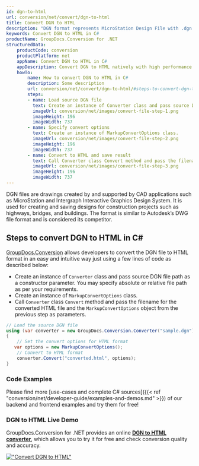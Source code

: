 ```yaml
---
id: dgn-to-html
url: conversion/net/convert/dgn-to-html
title: Convert DGN to HTML
description: "DGN format represents MicroStation Design File with .dgn extension. Learn how to convert DGN to HTML file programmatically in C# language using GroupDocs.Conversion for .NET library."
keywords: Convert DGN to HTML in C#
productName: GroupDocs.Conversion for .NET
structuredData:
    productCode: conversion
    productPlatform: net
    appName: Convert DGN to HTML in C#
    appDescription: Convert DGN to HTML natively with high performance using C# language and server side GroupDocs.Conversion for .NET APIs, without the use of any software like Microsoft or Open Office.
    howTo:
        name: How to convert DGN to HTML in C# 
        description: Some description
        url: conversion/net/convert/dgn-to-html/#steps-to-convert-dgn-to-html-in-c
        steps:
        - name: Load source DGN file 
          text: Create an instance of Converter class and pass source DGN file path as a constructor parameter. You may specify absolute or relative file path as per your requirements. 
          imageUrl: conversion/net/images/convert-file-step-1.png
          imageHeight: 196
          imageWidth: 737
        - name: Specify convert options 
          text: Create an instance of MarkupConvertOptions class.
          imageUrl: conversion/net/images/convert-file-step-2.png
          imageHeight: 196
          imageWidth: 737
        - name: Convert to HTML and save result 
          text: Call Converter class Convert method and pass the filename for the converted HTML file and the MarkupConvertOptions object from the previous step as parameters.
          imageUrl: conversion/net/images/convert-file-step-3.png
          imageHeight: 196
          imageWidth: 737
---
```


DGN files are drawings created by and supported by CAD applications such as MicroStation and Intergraph Interactive Graphics Design System. It is used for creating and saving designs for construction projects such as highways, bridges, and buildings. The format is similar to Autodesk’s DWG file format and is considered its competitor.

## Steps to convert DGN to HTML in C#

[GroupDocs.Conversion](https://products.groupdocs.com/conversion/net) allows developers to convert the DGN file to HTML format in an easy and intuitive way just using a few lines of code as described below:

* Create an instance of `Converter` class and pass source DGN file path as a constructor parameter. You may specify absolute or relative file path as per your requirements. 
* Create an instance of `MarkupConvertOptions` class.
* Call `Converter` class `Convert` method and pass the filename for the converted HTML file and the `MarkupConvertOptions` object from the previous step as parameters.

```csharp
// Load the source DGN file
using (var converter = new GroupDocs.Conversion.Converter("sample.dgn"))
{
    // Set the convert options for HTML format
   var options = new MarkupConvertOptions();
    // Convert to HTML format
    converter.Convert("converted.html", options);
}
```

### Code Examples

Please find more [use-cases and complete C# sources]({{< ref "conversion/net/developer-guide/examples-and-demos.md" >}}) of our backend and frontend examples and try them for free!

### DGN to HTML Live Demo

GroupDocs.Conversion for .NET provides an online [**DGN to HTML converter**](https://products.groupdocs.app/conversion/dgn-to-html), which allows you to try it for free and check conversion quality and accuracy.

[!["Convert DGN to HTML"](conversion/net/images/convert-to-html/convert-dgn-to-html.png)](https://products.groupdocs.app/conversion/dgn-to-html)